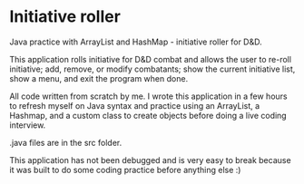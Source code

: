 # Initiative roller

Java practice with ArrayList and HashMap - initiative roller for D&D.

This application rolls initiative for D&D combat and allows the user to re-roll initiative; add, remove, or modify combatants; show the current initiative list, show a menu, and exit the program when done.

All code written from scratch by me. I wrote this application in a few hours to refresh myself on Java syntax and practice using an ArrayList, a Hashmap, and a custom class to create objects before doing a live coding interview.

.java files are in the src folder.

This application has not been debugged and is very easy to break because it was built to do some coding practice before anything else :)
